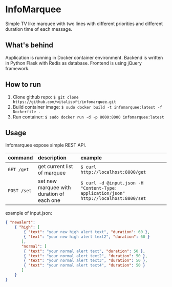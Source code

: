 # InfoMarquee
Simple TV like marquee with two lines with different priorities and different duration time of each message.

## What's behind
Application is running in Docker container environment. Backend is written in Python Flask with Redis as database. 
Frontend is using jQuery framework.

## How to run
1. Clone github repo:
`$ git clone https://github.com/witalisoft/infomarquee.git`
2. Build container image:
`$ sudo docker build -t infomarquee:latest -f Dockerfile .`
3. Run container:
`$ sudo docker run -d -p 8000:8000 infomarquee:latest`

## Usage
Infomarquee expose simple REST API. 

| command       | description                  | example                                                                                |
| ------------- |:-----------------------------| :--------------------------------------------------------------------------------------|
| `GET /get`    | get current list of marquee  | `$ curl http://localhost:8000/get`                                                     |
| `POST /set`   | set new marquee with duration of each one             | `$ curl -d @input.json -H "Content-Type: application/json" http://localhost:8000/set`  |

example of input.json:

```json
{ "newalert": 
    { "high": [
        { "text": "your new high alert text", "duration": 60 },
        { "text": "your new high alert text2", "duration": 60 }
       ],
       "normal": [
        { "text": "your normal alert text", "duration": 50 },
        { "text": "your normal alert text2", "duration": 50 },
        { "text": "your normal alert text3", "duration": 50 },
        { "text": "your normal alert text4", "duration": 50 }
       ]
    }
}
```




